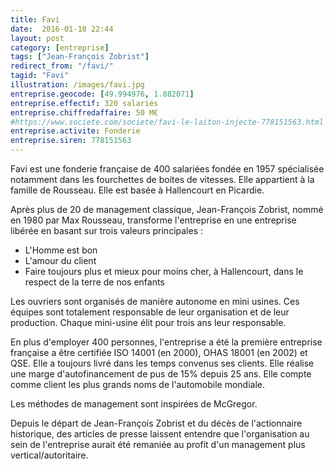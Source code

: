 ```yaml
---
title: Favi
date:  2016-01-18 22:44
layout: post
category: [entreprise]
tags: ["Jean-François Zobrist"]
redirect_from: "/favi/"
tagid: "Favi"
illustration: /images/favi.jpg
entreprise.geocode: [49.994976, 1.882071]
entreprise.effectif: 320 salariés
entreprise.chiffredaffaire: 50 M€
#https://www.societe.com/societe/favi-le-laiton-injecte-778151563.html
entreprise.activite: Fonderie
entreprise.siren: 778151563
---
```


Favi est une fonderie française de 400 salariées fondée en 1957 spécialisée notamment dans les fourchettes de boites de vitesses. Elle appartient à la famille de Rousseau. Elle est basée à Hallencourt en Picardie.

Après plus de 20 de management classique, Jean-François Zobrist, nommé en 1980 par Max Rousseau, transforme l'entreprise en une entreprise libérée en basant sur trois valeurs principales : 

 - L'Homme est bon
 - L'amour du client
 - Faire toujours plus et mieux pour moins cher, à Hallencourt, dans le respect de la terre de nos enfants

Les ouvriers sont organisés de manière autonome en mini usines. Ces équipes sont totalement responsable de leur organisation et de leur production. Chaque mini-usine élit pour trois ans leur responsable.

En plus d'employer 400 personnes, l'entreprise a été la première entreprise française a être certifiée ISO 14001 (en 2000), OHAS 18001 (en 2002) et QSE. Elle a toujours livré dans les temps convenus ses clients. Elle réalise une marge d'autofinancement de pus de 15% depuis 25 ans. Elle compte comme client les plus grands noms de l'automobile mondiale.

Les méthodes de management sont inspirées de McGregor.

Depuis le départ de Jean-François Zobrist et du décès de l'actionnaire historique, des articles de presse laissent entendre que l'organisation au sein de l'entreprise aurait été remaniée au profit d'un management plus vertical/autoritaire.
